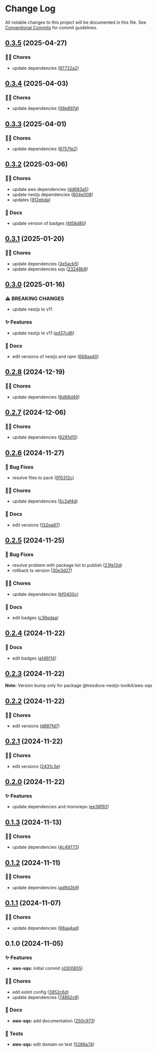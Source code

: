 # Change Log

All notable changes to this project will be documented in this file.
See [Conventional Commits](https://conventionalcommits.org) for commit guidelines.

## [0.3.5](https://github.com/tresdoce/tresdoce-nestjs-toolkit/compare/@tresdoce-nestjs-toolkit/aws-sqs@0.3.4...@tresdoce-nestjs-toolkit/aws-sqs@0.3.5) (2025-04-27)

### 👨‍💻 Chores

- update dependencies ([97722a2](https://github.com/tresdoce/tresdoce-nestjs-toolkit/commit/97722a2e1f62185ca58ef557471d8c72669d7c48))

## [0.3.4](https://github.com/tresdoce/tresdoce-nestjs-toolkit/compare/@tresdoce-nestjs-toolkit/aws-sqs@0.3.3...@tresdoce-nestjs-toolkit/aws-sqs@0.3.4) (2025-04-03)

### 👨‍💻 Chores

- update dependencies ([08e897d](https://github.com/tresdoce/tresdoce-nestjs-toolkit/commit/08e897dcb804db70d4e412edccc8b9b97bba099c))

## [0.3.3](https://github.com/tresdoce/tresdoce-nestjs-toolkit/compare/@tresdoce-nestjs-toolkit/aws-sqs@0.3.2...@tresdoce-nestjs-toolkit/aws-sqs@0.3.3) (2025-04-01)

### 👨‍💻 Chores

- update dependencies ([6757fe2](https://github.com/tresdoce/tresdoce-nestjs-toolkit/commit/6757fe252f591b5711fa67e4ac1240bbbb25e9bd))

## [0.3.2](https://github.com/tresdoce/tresdoce-nestjs-toolkit/compare/@tresdoce-nestjs-toolkit/aws-sqs@0.3.1...@tresdoce-nestjs-toolkit/aws-sqs@0.3.2) (2025-03-06)

### 👨‍💻 Chores

- update aws dependencies ([dd683a5](https://github.com/tresdoce/tresdoce-nestjs-toolkit/commit/dd683a51b193ba07801f1c3e2d916ed4f3908f85))
- update nestjs dependencies ([604e008](https://github.com/tresdoce/tresdoce-nestjs-toolkit/commit/604e0083794c0c3b233edc0fb43c28a8214445d0))
- updates ([912ebda](https://github.com/tresdoce/tresdoce-nestjs-toolkit/commit/912ebda4a2b5b3ebc3fa7e7561b93d159703eca7))

### 📝 Docs

- update version of badges ([fd58d80](https://github.com/tresdoce/tresdoce-nestjs-toolkit/commit/fd58d80d86ed8dde91bb012c837e6083298e5b2f))

## [0.3.1](https://github.com/tresdoce/tresdoce-nestjs-toolkit/compare/@tresdoce-nestjs-toolkit/aws-sqs@0.3.0...@tresdoce-nestjs-toolkit/aws-sqs@0.3.1) (2025-01-20)

### 👨‍💻 Chores

- update dependencies ([3e5acb5](https://github.com/tresdoce/tresdoce-nestjs-toolkit/commit/3e5acb573ec2a428b55fb72c8700699e2ef54266))
- update dependencies sqs ([23248b9](https://github.com/tresdoce/tresdoce-nestjs-toolkit/commit/23248b96506d423c0aa215e514c145c360142999))

## [0.3.0](https://github.com/tresdoce/tresdoce-nestjs-toolkit/compare/@tresdoce-nestjs-toolkit/aws-sqs@0.2.8...@tresdoce-nestjs-toolkit/aws-sqs@0.3.0) (2025-01-16)

### ⚠ BREAKING CHANGES

- update nestjs to v11

### ✨ Features

- update nestjs to v11 ([ed37cd6](https://github.com/tresdoce/tresdoce-nestjs-toolkit/commit/ed37cd6ca7f461c2104eb706dcf7e3d940d1d480))

### 📝 Docs

- edit versions of nestjs and npm ([668aa40](https://github.com/tresdoce/tresdoce-nestjs-toolkit/commit/668aa40d7456f373103948e57e6e73344599273d))

## [0.2.8](https://github.com/tresdoce/tresdoce-nestjs-toolkit/compare/@tresdoce-nestjs-toolkit/aws-sqs@0.2.7...@tresdoce-nestjs-toolkit/aws-sqs@0.2.8) (2024-12-19)

### 👨‍💻 Chores

- update dependencies ([6d88d49](https://github.com/tresdoce/tresdoce-nestjs-toolkit/commit/6d88d49a94dbc8f0098fc3681559347747f94bcb))

## [0.2.7](https://github.com/tresdoce/tresdoce-nestjs-toolkit/compare/@tresdoce-nestjs-toolkit/aws-sqs@0.2.6...@tresdoce-nestjs-toolkit/aws-sqs@0.2.7) (2024-12-06)

### 👨‍💻 Chores

- update dependencies ([6291d15](https://github.com/tresdoce/tresdoce-nestjs-toolkit/commit/6291d15f3b3bd3643d3f8c05fa9a8f980bbb7d14))

## [0.2.6](https://github.com/tresdoce/tresdoce-nestjs-toolkit/compare/@tresdoce-nestjs-toolkit/aws-sqs@0.2.5...@tresdoce-nestjs-toolkit/aws-sqs@0.2.6) (2024-11-27)

### 🐛 Bug Fixes

- resolve files to pack ([915312c](https://github.com/tresdoce/tresdoce-nestjs-toolkit/commit/915312cc2c280ea72dd5f95075e87a9f890e6118))

### 👨‍💻 Chores

- update dependencies ([5c2af4d](https://github.com/tresdoce/tresdoce-nestjs-toolkit/commit/5c2af4d3906831dd6bcaa36f60cd12da4852c8a4))

### 📝 Docs

- edit versions ([132ea67](https://github.com/tresdoce/tresdoce-nestjs-toolkit/commit/132ea674f400580abf70a7e3fb55322d7320ec1e))

## [0.2.5](https://github.com/tresdoce/tresdoce-nestjs-toolkit/compare/@tresdoce-nestjs-toolkit/aws-sqs@0.2.4...@tresdoce-nestjs-toolkit/aws-sqs@0.2.5) (2024-11-25)

### 🐛 Bug Fixes

- resolve problem with package list to publish ([23fe12d](https://github.com/tresdoce/tresdoce-nestjs-toolkit/commit/23fe12d184ff87a6d51b43aaab56320fec9da75d))
- rollback ts version ([30e3d27](https://github.com/tresdoce/tresdoce-nestjs-toolkit/commit/30e3d2746cd4c336f7b867d10c789b1f5cc47028))

### 👨‍💻 Chores

- update dependencies ([bf0400c](https://github.com/tresdoce/tresdoce-nestjs-toolkit/commit/bf0400c594b81621c44062dd1ef66eb3f04108f1))

### 📝 Docs

- edit badges ([c36edaa](https://github.com/tresdoce/tresdoce-nestjs-toolkit/commit/c36edaaf3632f7d991e3feada01e87b76b9adcba))

## [0.2.4](https://github.com/tresdoce/tresdoce-nestjs-toolkit/compare/@tresdoce-nestjs-toolkit/aws-sqs@0.2.3...@tresdoce-nestjs-toolkit/aws-sqs@0.2.4) (2024-11-22)

### 📝 Docs

- edit badges ([a146f14](https://github.com/tresdoce/tresdoce-nestjs-toolkit/commit/a146f147b7cc5ecf8a5230760457efff9fec4c0a))

## [0.2.3](https://github.com/tresdoce/tresdoce-nestjs-toolkit/compare/@tresdoce-nestjs-toolkit/aws-sqs@0.2.2...@tresdoce-nestjs-toolkit/aws-sqs@0.2.3) (2024-11-22)

**Note:** Version bump only for package @tresdoce-nestjs-toolkit/aws-sqs

## [0.2.2](https://github.com/tresdoce/tresdoce-nestjs-toolkit/compare/@tresdoce-nestjs-toolkit/aws-sqs@0.2.1...@tresdoce-nestjs-toolkit/aws-sqs@0.2.2) (2024-11-22)

### 👨‍💻 Chores

- edit versions ([d887fd7](https://github.com/tresdoce/tresdoce-nestjs-toolkit/commit/d887fd7dab236d6bac2e70192c346207b777c0ac))

## [0.2.1](https://github.com/tresdoce/tresdoce-nestjs-toolkit/compare/@tresdoce-nestjs-toolkit/aws-sqs@0.2.0...@tresdoce-nestjs-toolkit/aws-sqs@0.2.1) (2024-11-22)

### 👨‍💻 Chores

- edit versions ([2431c3e](https://github.com/tresdoce/tresdoce-nestjs-toolkit/commit/2431c3eaa021e31b58f7c796738860e19677d3a3))

## [0.2.0](https://github.com/tresdoce/tresdoce-nestjs-toolkit/compare/@tresdoce-nestjs-toolkit/aws-sqs@0.1.3...@tresdoce-nestjs-toolkit/aws-sqs@0.2.0) (2024-11-22)

### ✨ Features

- update dependencies and monorepo ([ee38f92](https://github.com/tresdoce/tresdoce-nestjs-toolkit/commit/ee38f9210848d44ffa2a064207010ed6dcb667cb))

## [0.1.3](https://github.com/tresdoce/tresdoce-nestjs-toolkit/compare/@tresdoce-nestjs-toolkit/aws-sqs@0.1.2...@tresdoce-nestjs-toolkit/aws-sqs@0.1.3) (2024-11-13)

### 👨‍💻 Chores

- update dependencies ([4c49773](https://github.com/tresdoce/tresdoce-nestjs-toolkit/commit/4c49773a47c0b40ad597e4b8c98c0f2a135c7d80))

## [0.1.2](https://github.com/tresdoce/tresdoce-nestjs-toolkit/compare/@tresdoce-nestjs-toolkit/aws-sqs@0.1.1...@tresdoce-nestjs-toolkit/aws-sqs@0.1.2) (2024-11-11)

### 👨‍💻 Chores

- update dependencies ([ad9d2b9](https://github.com/tresdoce/tresdoce-nestjs-toolkit/commit/ad9d2b98fd235653064d25692a04dc48d7d7f98d))

## [0.1.1](https://github.com/tresdoce/tresdoce-nestjs-toolkit/compare/@tresdoce-nestjs-toolkit/aws-sqs@0.1.0...@tresdoce-nestjs-toolkit/aws-sqs@0.1.1) (2024-11-07)

### 👨‍💻 Chores

- update dependencies ([98aa4ad](https://github.com/tresdoce/tresdoce-nestjs-toolkit/commit/98aa4adea6f3a86ea5d3114040d6d63b7b05a763))

## 0.1.0 (2024-11-05)

### ✨ Features

- **aws-sqs:** initial commit ([d300855](https://github.com/tresdoce/tresdoce-nestjs-toolkit/commit/d3008553a69477ebd99ceeda75dea684d46fdecd))

### 👨‍💻 Chores

- edit eslint config ([3952c6d](https://github.com/tresdoce/tresdoce-nestjs-toolkit/commit/3952c6d2afc3b30c241696058e3be6f3b9a3569f))
- update dependencies ([74862c6](https://github.com/tresdoce/tresdoce-nestjs-toolkit/commit/74862c676c416ffb0c1e3608b1f50fa50ee14d9f))

### 📝 Docs

- **aws-sqs:** add documentation ([250c973](https://github.com/tresdoce/tresdoce-nestjs-toolkit/commit/250c973a23d222178885c4837c754efcb184428c))

### 🧪 Tests

- **aws-sqs:** edit domain on test ([5266a74](https://github.com/tresdoce/tresdoce-nestjs-toolkit/commit/5266a7404a7b7b0fc8b1a177439278206573dfe5))
